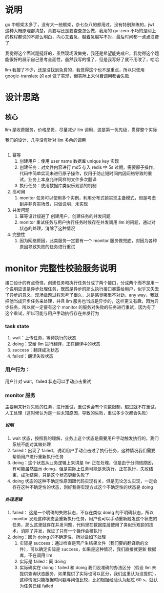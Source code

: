 # 说明

go 中框架太多了，没有大一统框架，杂七杂八的都用过，没有特别熟练的，jwt 这种大概原理都清楚，真要写还是要查查怎么做，我用的 go-zero 不巧的是网上的教程都说的不那么明白，内心又着急，越着急越写不对，最后时间都一点点浪费了

我觉得这个面试题挺好的，虽然现场没做完，我还是希望能完成它，我觉得这个题能很好的展示自己思考全面性，虽然我写的慢了，但是我写好了就不用改了，哈哈

llm 我搜了不少，还是没找到免费的，我觉得这个也不是重点，所以只使用 google-translate 的 api 做了实现，但实际上未付费调用都会失败

# 设计思路

## 核心

llm 是收费服务，价格昂贵，尽量减少 llm 调用，这是第一优先级，贯穿整个实际

我们的设计，几乎没有针对 llm 多余的调用

## 

1. 幂等
   1. 创建用户：使用 user name 数据库 unique key 实现
   2. 创建任务：对文件内容进行 md5 存入 redis 中 5s 过期，需要原子操作，代码中简单实现未进行原子操作，仅用于防止短时间内因网络导致的重试，业务上本身允许同样的文件多次翻译
   3. 执行任务：使用数据库类似乐观锁的机制
2. 高可用
   1. monitor 任务可以使用多个实例，利用分布式锁实现主备模式，但是考虑到并非真实场景，只做说明，未实现
3. 并发问题
   1. 幂等设计规避了 创建用户，创建任务的并发问题
   2. monitor 重试任务与用户执行任务时候存在并发调用 llm 的问题，通过对状态的处理，消除了这种情况
4. 完整性
   1. 因为网络原因，此类服务一定要有一个 monitor 服务做兜底，对因为各种原因导致失败的任务进行重试

# monitor 完整性校验服务说明

接口设计的有点奇怪，创建任务和执行任务分成了两个接口，分成两个而不是用一个说明应该是异步处理任务，既然是异步的那么执行接口暴露给用户，似乎又失去了异步的意义，现场做题过程思考了很久，总是感觉哪里不对劲，any way，我就把他当成异步任务来处理，并且 llm 服务也当成是异步的，这样更又有趣，因为异步任务，所以就一定要有这个 monitor 的服务对失败的任务进行重试，因为有了这个重试，所以可能与用户手动执行存在并发行为

### task state

1. wait：上传任务，等待执行的状态
2. doing：交给 llm 进行翻译，正在翻译中的状态
3. success：翻译成功状态
4. failed：翻译失败状态

### 用户行为：

用户针对 wait，failed 状态可以手动点击重试

### monitor 服务

主要用来针对失败的任务，进行重试，重试也会有个次数限制，超过就不在重试，人工处理（这时候认为是一些未知原因，导致的失败，重试多少次都会失败）

##### 说明

1. wait 状态，按照我的理解，业务上这个状态是需要用户手动触发执行的，我们系统不能对其做处理
2. failed：出现了 failed，说明用户手动点击过了执行任务，这种情况我们需要帮助用户进行重新执行任务
3. doing：这个状态从业务逻辑上来讲是 llm 正在处理，但是由于分网络原因，有可能虽然显示 doing，但是实际上任务可能是未执行，正在执行，失败结束，成功结束，只是这个状态更新失败了
4. doing 状态的这种不确定性原因跟代码实现有关，但是无论怎么实现，一定会存在这种不确定性的状态，刚好我得实现方式这个不确定性的状态是 doing

##### 处理逻辑

1. failed： 这是一个明确的失败状态，不存在类似 doing 的不明确状态，所以monitor 发现这种状态会重新执行任务，用户也可以手动重新触发这个状态的任务，那么这里就存在并发问题，代码里在数据库层使用了类似乐观锁的技术，消除了并发，保证了只有一个操作会被执行
2. doing：因为 doing 的不确定性，所以做如下处理
   1. 实际是 success：通过检查是否产生结果文件（我们要的翻译后的文件），可以确定实际是 success，如果是这种情况，我们直接就更新 数据库，不在调用 llm
   2. 实际是 failed：同 doing
   3. 实际确实在 doing：failed 和 doing 我们没准确的办法区分（假设 llm 未提供查询状态服务，如果提供了实际也可以区分，我们这里认为没提供），这种情况只能根据时间戳与阈值比较，比如根据经验认为超过 60 s，就认为任务已经 failed

